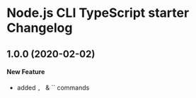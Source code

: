 # Node.js CLI TypeScript starter Changelog

## 1.0.0 (2020-02-02)

#### New Feature

<!-- TODO -->
- added ``, `` & `` commands
